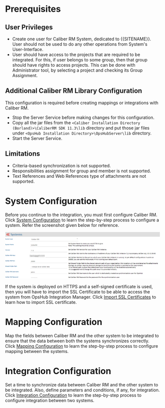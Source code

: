 # Prerequisites

## User Privileges

* Create one user for Caliber RM System, dedicated to {{SITENAME}}. User should not be used to do any other operations from System's User-Interface.
* User should have access to the projects that are required to be integrated. For this, if user belongs to some group, then that group should have rights to access projects. This can be done with Administrator tool, by selecting a project and checking its Group Assignment.

## Additional Caliber RM Library Configuration

This configuration is required before creating mappings or integrations with Caliber RM.

* Stop the Server Service before making changes for this configuration.
* Copy all the jar files from the `<Caliber Installation Directory (Borland)>\CaliberRM SDK 11.3\lib` directory and put those jar files under `<OpsHub Installation Directory>\OpsHubServer\lib` directory.
* Start the Server Service.

## Limitations

* Criteria-based synchronization is not supported.
* Responsibilities assignment for group and member is not supported.
* Text References and Web References type of attachments are not supported.


# System Configuration

Before you continue to the integration, you must first configure Caliber RM. Click [System Configuration](../integrate/system-configuration.md) to learn the step-by-step process to configure a system. Refer the screenshot given below for reference.

<p align="center">
  <img src="../assets/Caliber_RM_Image_1a.png" />
</p>

If the system is deployed on HTTPS and a self-signed certificate is used, then you will have to import the SSL Certificate to be able to access the system from OpsHub Integration Manager. Click [Import SSL Certificates](ssl-certificate-configuration.md) to learn how to import SSL certificate.


# Mapping Configuration

Map the fields between Caliber RM and the other system to be integrated to ensure that the data between both the systems synchronizes correctly.  
Click [Mapping Configuration](../integrate/mapping-configuration.md) to learn the step-by-step process to configure mapping between the systems.


# Integration Configuration

Set a time to synchronize data between Caliber RM and the other system to be integrated. Also, define parameters and conditions, if any, for integration.  
Click [Integration Configuration](../integrate/integration-configuration.md) to learn the step-by-step process to configure integration between two systems.
